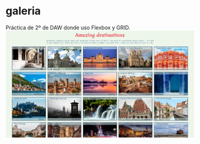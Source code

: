# galeria
Práctica de 2º de DAW donde uso Flexbox y GRID.
![Alt text](img/thumbmail.PNG?raw=true "Title")
